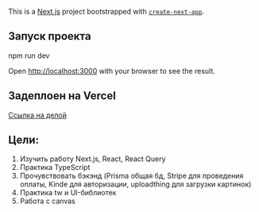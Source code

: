 This is a [Next.js](https://nextjs.org/) project bootstrapped with [`create-next-app`](https://github.com/vercel/next.js/tree/canary/packages/create-next-app).

## Запуск проекта
npm run dev


Open [http://localhost:3000](http://localhost:3000) with your browser to see the result.

## Задеплоен на Vercel
[Ссылка на делой](https://case-cobra-liart.vercel.app/)
## Цели:
1. Изучить работу Next.js, React, React Query
2. Практика TypeScript
3. Прочувствовать бэкэнд (Prisma общая бд, Stripe для проведения оплаты, Kinde для авторизации, uploadthing для загрузки картинок)
4. Практика tw и UI-библиотек
5. Работа с canvas
